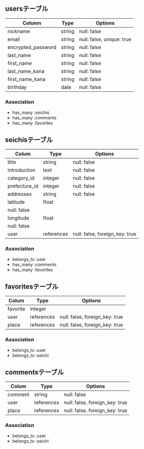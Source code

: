 ## usersテーブル

| Column                  | Type           | Options                               |
|------------------------ | -------------- | ------------------------------------- |
| nickname                | string         | null: false                           |
| email                   | string         | null: false, unique: true             |
| encrypted_password      | string         | null: false                           |
| last_name               | string         | null: false                           |
| first_name              | string         | null: false                           |
| last_name_kana          | string         | null: false                           |
| first_name_kana         | string         | null: false                           |
| birthday                | date           | null: false                           |

### Association
- has_many :seichis
- has_many :comments
- has_many :favorites


## seichisテーブル

| Colum                       | Type            | Options                        |
| --------------------------- | --------------- | ------------------------------ |
| title                       | string          | null: false                    |
| introduction                | text            | null: false                    |
| category_id                 | integer         | null: false                    |
| prefecture_id               | integer         | null: false                    |
| addresses                   | string          | null: false                    |
| latitude                    | float           |
null: false                    |
| longitude                   | float           |
null: false                    |
| user                        | references      | null: false, foreign_key: true |

### Association
- belongs_to :user
- has_many :comments
- has_many :favorites


## favoritesテーブル

| Colum           | Type            | Options                        | 
| --------------- | --------------- | ------------------------------ |
| favorite        | integer         |                                |
| user            | references      | null: false, foreign_key: true |
| place           | references      | null: false, foreign_key: true |

### Association
- belongs_to :user
- belongs_to :seichi


## commentsテーブル

| Colum           | Type            | Options                        |
| --------------- | --------------- | ------------------------------ |
| comment         | string          | null: false                    |
| user            | references      | null: false, foreign_key: true |
| place           | references      | null: false, foreign_key: true |

### Association
- belongs_to :user
- belongs_to :seichi
